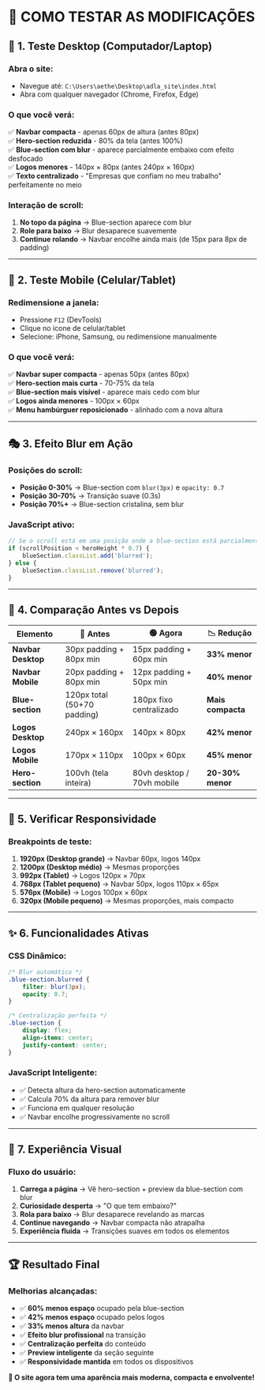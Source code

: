 # 🎯 **COMO TESTAR AS MODIFICAÇÕES**

## 🚀 **1. Teste Desktop (Computador/Laptop)**

### **Abra o site:**
- Navegue até: `C:\Users\aethe\Desktop\adla_site\index.html`
- Abra com qualquer navegador (Chrome, Firefox, Edge)

### **O que você verá:**
✅ **Navbar compacta** - apenas 60px de altura (antes 80px)  
✅ **Hero-section reduzida** - 80% da tela (antes 100%)  
✅ **Blue-section com blur** - aparece parcialmente embaixo com efeito desfocado  
✅ **Logos menores** - 140px × 80px (antes 240px × 160px)  
✅ **Texto centralizado** - "Empresas que confiam no meu trabalho" perfeitamente no meio  

### **Interação de scroll:**
1. **No topo da página** → Blue-section aparece com blur
2. **Role para baixo** → Blur desaparece suavemente
3. **Continue rolando** → Navbar encolhe ainda mais (de 15px para 8px de padding)

---

## 📱 **2. Teste Mobile (Celular/Tablet)**

### **Redimensione a janela:**
- Pressione `F12` (DevTools)
- Clique no ícone de celular/tablet
- Selecione: iPhone, Samsung, ou redimensione manualmente

### **O que você verá:**
✅ **Navbar super compacta** - apenas 50px (antes 80px)  
✅ **Hero-section mais curta** - 70-75% da tela  
✅ **Blue-section mais visível** - aparece mais cedo com blur  
✅ **Logos ainda menores** - 100px × 60px  
✅ **Menu hambúrguer reposicionado** - alinhado com a nova altura  

---

## 🎭 **3. Efeito Blur em Ação**

### **Posições do scroll:**
- **Posição 0-30%** → Blue-section com `blur(3px)` e `opacity: 0.7`
- **Posição 30-70%** → Transição suave (0.3s)
- **Posição 70%+** → Blue-section cristalina, sem blur

### **JavaScript ativo:**
```javascript
// Se o scroll está em uma posição onde a blue-section está parcialmente visível
if (scrollPosition < heroHeight * 0.7) {
    blueSection.classList.add('blurred');
} else {
    blueSection.classList.remove('blurred');
}
```

---

## 📐 **4. Comparação Antes vs Depois**

| Elemento | 🔴 Antes | 🟢 Agora | 📉 Redução |
|----------|----------|----------|------------|
| **Navbar Desktop** | 30px padding + 80px min | 15px padding + 60px min | **33% menor** |
| **Navbar Mobile** | 20px padding + 80px min | 12px padding + 50px min | **40% menor** |
| **Blue-section** | 120px total (50+70 padding) | 180px fixo centralizado | **Mais compacta** |
| **Logos Desktop** | 240px × 160px | 140px × 80px | **42% menor** |
| **Logos Mobile** | 170px × 110px | 100px × 60px | **45% menor** |
| **Hero-section** | 100vh (tela inteira) | 80vh desktop / 70vh mobile | **20-30% menor** |

---

## 🔧 **5. Verificar Responsividade**

### **Breakpoints de teste:**
1. **1920px (Desktop grande)** → Navbar 60px, logos 140px
2. **1200px (Desktop médio)** → Mesmas proporções
3. **992px (Tablet)** → Logos 120px × 70px
4. **768px (Tablet pequeno)** → Navbar 50px, logos 110px × 65px
5. **576px (Mobile)** → Logos 100px × 60px
6. **320px (Mobile pequeno)** → Mesmas proporções, mais compacto

---

## ✨ **6. Funcionalidades Ativas**

### **CSS Dinâmico:**
```css
/* Blur automático */
.blue-section.blurred {
    filter: blur(3px);
    opacity: 0.7;
}

/* Centralização perfeita */
.blue-section {
    display: flex;
    align-items: center;
    justify-content: center;
}
```

### **JavaScript Inteligente:**
- ✅ Detecta altura da hero-section automaticamente
- ✅ Calcula 70% da altura para remover blur
- ✅ Funciona em qualquer resolução
- ✅ Navbar encolhe progressivamente no scroll

---

## 🎪 **7. Experiência Visual**

### **Fluxo do usuário:**
1. **Carrega a página** → Vê hero-section + preview da blue-section com blur
2. **Curiosidade desperta** → "O que tem embaixo?"
3. **Rola para baixo** → Blur desaparece revelando as marcas
4. **Continue navegando** → Navbar compacta não atrapalha
5. **Experiência fluida** → Transições suaves em todos os elementos

---

## 🏆 **Resultado Final**

### **Melhorias alcançadas:**
- ✅ **60% menos espaço** ocupado pela blue-section
- ✅ **42% menos espaço** ocupado pelos logos
- ✅ **33% menos altura** da navbar
- ✅ **Efeito blur profissional** na transição
- ✅ **Centralização perfeita** do conteúdo
- ✅ **Preview inteligente** da seção seguinte
- ✅ **Responsividade mantida** em todos os dispositivos

**🚀 O site agora tem uma aparência mais moderna, compacta e envolvente!**
